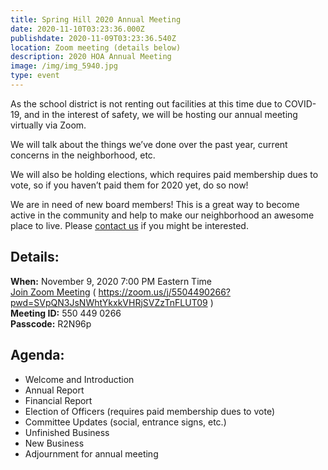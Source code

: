 ```yaml
---
title: Spring Hill 2020 Annual Meeting
date: 2020-11-10T03:23:36.000Z
publishdate: 2020-11-09T03:23:36.540Z
location: Zoom meeting (details below)
description: 2020 HOA Annual Meeting
image: /img/img_5940.jpg
type: event
---
```

As the school district is not renting out facilities at this time due to COVID-19, and in the interest of safety, we will be hosting our annual meeting virtually via Zoom.

We will talk about the things we’ve done over the past year, current concerns in the neighborhood, etc.

We will also be holding elections, which requires paid membership dues to vote, so if you haven’t paid them for 2020 yet, do so now!

We are in need of new board members! This is a great way to become active in the community and help to make our neighborhood an awesome place to live. Please [contact us](mailto:rhspringhillhoa@gmail.com) if you might be interested.

## Details:

**When:** November 9, 2020 7:00 PM Eastern Time\
[Join Zoom Meeting](https://zoom.us/j/5504490266?pwd=SVpQN3JsNWhtYkxkVHRjSVZzTnFLUT09) ( <https://zoom.us/j/5504490266?pwd=SVpQN3JsNWhtYkxkVHRjSVZzTnFLUT09> )\
**Meeting ID:** 550 449 0266\
**Passcode:** R2N96p

## Agenda:

* Welcome and Introduction
* Annual Report
* Financial Report
* Election of Officers (requires paid membership dues to vote)
* Committee Updates (social, entrance signs, etc.)
* Unfinished Business
* New Business
* Adjournment for annual meeting
